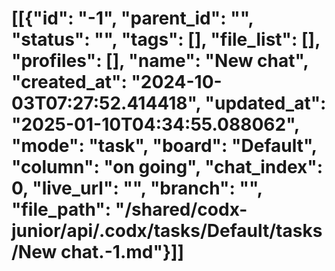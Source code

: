# [[{"id": "-1", "parent_id": "", "status": "", "tags": [], "file_list": [], "profiles": [], "name": "New chat", "created_at": "2024-10-03T07:27:52.414418", "updated_at": "2025-01-10T04:34:55.088062", "mode": "task", "board": "Default", "column": "on going", "chat_index": 0, "live_url": "", "branch": "", "file_path": "/shared/codx-junior/api/.codx/tasks/Default/tasks/New chat.-1.md"}]]